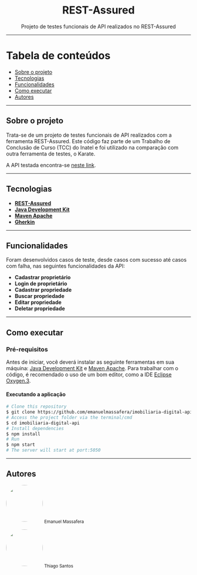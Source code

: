 <h1 align="center">REST-Assured</h1>

<p align="center">Projeto de testes funcionais de API realizados no REST-Assured</p>

---

Tabela de conteúdos
=================
<!--ts-->
   * [Sobre o projeto](#-about-the-project)
   * [Tecnologias](#-technologies)
   * [Funcionalidades](#-functionalities)
   * [Como executar](#-how-to-run)
   * [Autores](#-author)
<!--te-->

---

## Sobre o projeto <a name="-about-the-project" style="text-decoration:none"></a>

Trata-se de um projeto de testes funcionais de API realizados com a ferramenta REST-Assured. Este código faz parte de um Trabalho de Conclusão de Curso (TCC) do Inatel e foi utilizado na comparação com outra ferramenta de testes, o Karate.

A API testada encontra-se [neste link](https://github.com/emanuelmassafera/imobiliaria-digital-api).

---

## Tecnologias <a name="-technologies" style="text-decoration:none"></a>

- **[REST-Assured](https://rest-assured.io)**
- **[Java Development Kit](https://www.oracle.com/java/technologies/downloads/)**
- **[Maven Apache](https://www.oracle.com/java/technologies/downloads/)**
- **[Gherkin](https://cucumber.io/docs/gherkin/reference/)**

---

## Funcionalidades <a name="-functionalities" style="text-decoration:none"></a>

Foram desenvolvidos casos de teste, desde casos com sucesso até casos com falha, nas seguintes funcionalidades da API:

- **Cadastrar proprietário**
- **Login de proprietário**
- **Cadastrar propriedade**
- **Buscar propriedade**
- **Editar propriedade**
- **Deletar propriedade**

---

## Como executar <a name="-how-to-run" style="text-decoration:none"></a>

### Pré-requisitos

Antes de iniciar, você deverá instalar as seguinte ferramentas em sua máquina: [Java Development Kit](https://www.oracle.com/java/technologies/downloads/) e [Maven Apache](https://www.oracle.com/java/technologies/downloads/). Para trabalhar com o código, é recomendado o uso de um bom editor, como a IDE [Eclipse Oxygen.3](https://www.eclipse.org/downloads/packages/release/oxygen/3).

#### Executando a aplicação

```bash
# Clone this repository
$ git clone https://github.com/emanuelmassafera/imobiliaria-digital-api.git
# Access the project folder via the terminal/cmd
$ cd imobiliaria-digital-api
# Install dependencies
$ npm install
# Run
$ npm start
# The server will start at port:5050
```
---

## Autores <a name="-author" style="text-decoration:none"></a>

<img style="border-radius: 50%;" src="https://avatars1.githubusercontent.com/u/65625500?s=460&u=eb9e300de61698fc8531949a451ce2f0e9da46f9&v=4" width="100px;" alt=""/>
<sub>Emanuel Massafera</sub>

<b></b>

<img style="border-radius: 50%;" src="https://avatars.githubusercontent.com/u/92073560?v=4" width="100px;" alt=""/>
<sub>Thiago Santos</sub>

<b></b>
